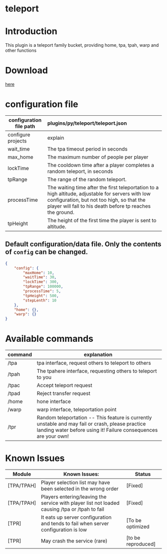 # teleport

# Introduction

This plugin is a teleport family bucket, providing home, tpa, tpah, warp and other functions

# Download

[here](https://pyr.jfishing.love/plugins/teleport.py "click me to download")

# configuration file

| configuration file path | plugins/py/teleport/teleport.json                                                                                                                                                                           |
| ----------------------- | :---------------------------------------------------------------------------------------------------------------------------------------------------------------------------------------------------------- |
| configure projects      | explain                                                                                                                                                                                                     |
| wait_time               | The tpa timeout period in seconds                                                                                                                                                                           |
| max_home                | The maximum number of people per player                                                                                                                                                                     |
| lockTime                | The cooldown time after a player completes a random teleport, in seconds                                                                                                                                    |
| tpRange                 | The range of the random teleport.                                                                                                                                                                           |
| processTime             | The waiting time after the first teleportation to a high altitude, adjustable for servers with low configuration, but not too high, so that the player will fall to his death before tp reaches the ground. |
| tpHeight                | The height of the first time the player is sent to altitude.                                                                                                                                                |

## Default configuration/data file. Only the contents of `config` can be changed.

```json
{
	"config": {
		"maxHome": 10,
		"waitTime": 30,
		"lockTime": 300,
		"tpRange": 100000,
		"processTime": 5,
		"tpHeight": 500,
		"stepLenth": 10
	},
	"home": {},
	"warp": {}
}

```

# Available commands

| command | explanation                                                                                                                                                         |
| ------- | ------------------------------------------------------------------------------------------------------------------------------------------------------------------- |
| /tpa    | tpa interface, request others to teleport to others                                                                                                                 |
| /tpah   | The tpahere interface, requesting others to teleport to you                                                                                                         |
| /tpac   | Accept teleport request                                                                                                                                             |
| /tpad   | Reject transfer request                                                                                                                                             |
| /home   | hone interface                                                                                                                                                      |
| /warp   | warp interface, teleportation point                                                                                                                                 |
| /tpr    | Random teleportation -- This feature is currently unstable and may fail or crash, please practice landing water before using it! Failure consequences are your own! |

# Known Issues

| Module     | Known Issues:                                                                                  | Status             |
| ---------- | ---------------------------------------------------------------------------------------------- | ------------------ |
| [TPA/TPAH] | Player selection list may have been selected in the wrong order                                | [Fixed]            |
| [TPA/TPAH] | Players entering/leaving the service with player list not loaded causing /tpa or /tpah to fail | [Fixed]            |
| [TPR]      | It eats up server configuration and tends to fail when server configuration is low             | [To be optimized   |
| [TPR]      | May crash the service (rare)                                                                   | [to be reproduced] |
